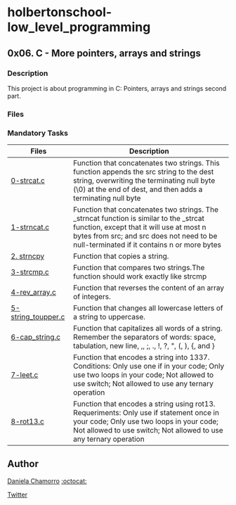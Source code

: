 # holbertonschool-low_level_programming
## 0x06. C - More pointers, arrays and strings

### Description
This project is about programming in C: Pointers, arrays and strings second part.

### Files
### Mandatory Tasks

| Files | Description |
| ----- | ----------- |
| [0-strcat.c](https://github.com/dalexach/holbertonschool-low_level_programming/blob/master/0x06-pointers_arrays_strings/0-strcat.c) | Function that concatenates two strings. This function appends the src string to the dest string, overwriting the terminating null byte (\0) at the end of dest, and then adds a terminating null byte |
| [1-strncat.c](https://github.com/dalexach/holbertonschool-low_level_programming/blob/master/0x06-pointers_arrays_strings/1-strncat.c) | Function that concatenates two strings. The _strncat function is similar to the _strcat function, except that it will use at most n bytes from src; and src does not need to be null-terminated if it contains n or more bytes |
| [2. strncpy](https://github.com/dalexach/holbertonschool-low_level_programming/blob/master/0x06-pointers_arrays_strings/2-strncpy.c) | Function that copies a string. |
| [3-strcmp.c](https://github.com/dalexach/holbertonschool-low_level_programming/blob/master/0x06-pointers_arrays_strings/3-strcmp.c) | Function that compares two strings.The function should work exactly like strcmp |
| [4-rev_array.c](https://github.com/dalexach/holbertonschool-low_level_programming/blob/master/0x06-pointers_arrays_strings/4-rev_array.c) | Function that reverses the content of an array of integers. |
| [5-string_toupper.c](https://github.com/dalexach/holbertonschool-low_level_programming/blob/master/0x06-pointers_arrays_strings/5-string_toupper.c) | Function that changes all lowercase letters of a string to uppercase. |
| [6-cap_string.c](https://github.com/dalexach/holbertonschool-low_level_programming/blob/master/0x06-pointers_arrays_strings/6-cap_string.c) | Function that capitalizes all words of a string. Remember the separators of words: space, tabulation, new line, ,, ;, ., !, ?, ", (, ), {, and } |
| [7-leet.c](https://github.com/dalexach/holbertonschool-low_level_programming/blob/master/0x06-pointers_arrays_strings/7-leet.c) | Function that encodes a string into 1337. Conditions: Only use one if in your code; Only use two loops in your code; Not allowed to use switch; Not allowed to use any ternary operation |
| [8-rot13.c](https://github.com/dalexach/holbertonschool-low_level_programming/blob/master/0x06-pointers_arrays_strings/8-rot13.c) | Function that encodes a string using rot13. Requeriments: Only use if statement once in your code; Only use two loops in your code; Not allowed to use switch; Not allowed to use any ternary operation |

## Author

[Daniela Chamorro](https://www.linkedin.com/in/daniela-alexandra-chamorro-guerrero-666805a1/) [:octocat:](https://github.com/dalexach)

[Twitter](https://twitter.com/dalexach)
